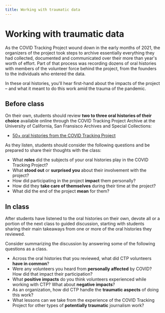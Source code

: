 ```yaml
---
title: Working with traumatic data
---
```


# Working with traumatic data

As the COVID Tracking Project wound down in the early months of 2021, the organizers of the project took steps to archive essentially everything they had collected, documented and communicated over their more than year's worth of effort. Part of that process was recording dozens of oral histories with members of the volunteer force behind the project, from the founders to the individuals who entered the data.

In these oral histories, you'll hear first-hand about the impacts of the project – and what it meant to do this work amid the trauma of the pandemic.

## Before class

On their own, students should review **two to three oral histories of their choice** available online through the COVID Tracking Project Archive at the University of California, San Fransisco Archives and Special Collections:
* [50+ oral histories from the COVID Tracking Project](https://calisphere.org/collections/28036/)

As they listen, students should consider the following questions and be prepared to share their thoughts with the class:
* What **roles** did the subjects of your oral histories play in the COVID Tracking Project?
* What **stood out** or **surprised you** about their involvement with the project?
* How did participating in the project **impact** them personally?
* How did they **take care of themselves** during their time at the project?
* What did the end of the project **mean** for them?

## In class

After students have listened to the oral histories on their own, devote all or a portion of the next class to guided discussion, starting with students sharing their main takeaways from one or more of the oral histories they reviewed.

Consider summarizing the discussion by answering some of the following questions as a class.

* Across the oral histories that you reviewed, what did CTP volunteers **have in common**?
* Were any volunteers you heard from **personally affected** by COVID? How did that impact their participation?
* What **positive impacts** do you think volunteers experienced while working with CTP? What about **negative impacts**?
* As an organization, how did CTP handle the **traumatic aspects** of doing this work?
* What lessons can we take from the experience of the COVID Tracking Project for other types of **potentially traumatic** journalism work?
